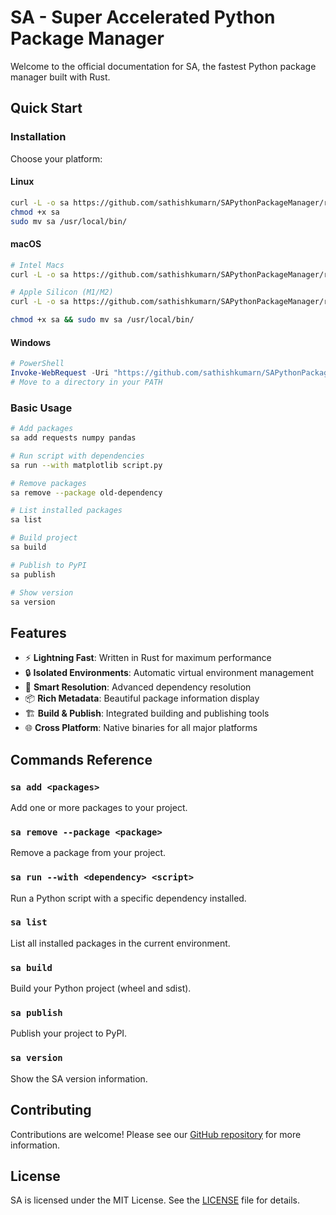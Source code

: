 # SA - Super Accelerated Python Package Manager

Welcome to the official documentation for SA, the fastest Python package manager built with Rust.

## Quick Start

### Installation

Choose your platform:

#### Linux
```bash
curl -L -o sa https://github.com/sathishkumarn/SAPythonPackageManager/releases/latest/download/sa-x86_64-unknown-linux-gnu
chmod +x sa
sudo mv sa /usr/local/bin/
```

#### macOS
```bash
# Intel Macs
curl -L -o sa https://github.com/sathishkumarn/SAPythonPackageManager/releases/latest/download/sa-x86_64-apple-darwin

# Apple Silicon (M1/M2)
curl -L -o sa https://github.com/sathishkumarn/SAPythonPackageManager/releases/latest/download/sa-aarch64-apple-darwin

chmod +x sa && sudo mv sa /usr/local/bin/
```

#### Windows
```powershell
# PowerShell
Invoke-WebRequest -Uri "https://github.com/sathishkumarn/SAPythonPackageManager/releases/latest/download/sa-x86_64-pc-windows-msvc.exe" -OutFile "sa.exe"
# Move to a directory in your PATH
```

### Basic Usage

```bash
# Add packages
sa add requests numpy pandas

# Run script with dependencies
sa run --with matplotlib script.py

# Remove packages
sa remove --package old-dependency

# List installed packages
sa list

# Build project
sa build

# Publish to PyPI
sa publish

# Show version
sa version
```

## Features

- ⚡ **Lightning Fast**: Written in Rust for maximum performance
- 🔒 **Isolated Environments**: Automatic virtual environment management
- 🎯 **Smart Resolution**: Advanced dependency resolution
- 📦 **Rich Metadata**: Beautiful package information display
- 🏗️ **Build & Publish**: Integrated building and publishing tools
- 🌐 **Cross Platform**: Native binaries for all major platforms

## Commands Reference

### `sa add <packages>`
Add one or more packages to your project.

### `sa remove --package <package>`
Remove a package from your project.

### `sa run --with <dependency> <script>`
Run a Python script with a specific dependency installed.

### `sa list`
List all installed packages in the current environment.

### `sa build`
Build your Python project (wheel and sdist).

### `sa publish`
Publish your project to PyPI.

### `sa version`
Show the SA version information.

## Contributing

Contributions are welcome! Please see our [GitHub repository](https://github.com/sathishkumarn/SAPythonPackageManager) for more information.

## License

SA is licensed under the MIT License. See the [LICENSE](https://github.com/sathishkumarn/SAPythonPackageManager/blob/main/LICENSE) file for details.
